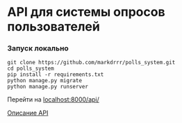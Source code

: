 # API для системы опросов пользователей
### Запуск локально
```
git clone https://github.com/markdrrr/polls_system.git
cd polls_system
pip install -r requirements.txt
python manage.py migrate
python manage.py runserver
```
Перейти на [localhost:8000/api/](http://localhost:8000/api/ "API")

[Описание API](https://github.com/markdrrr/polls_system/blob/master/api.md "Описание API")
